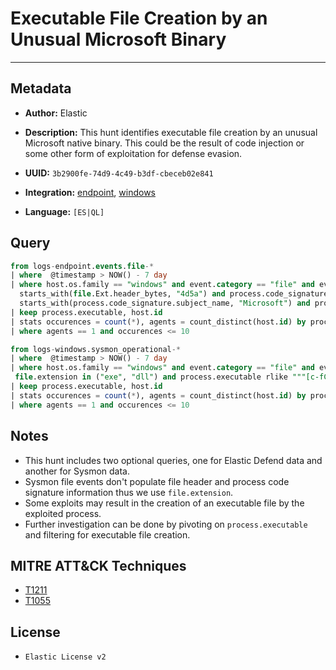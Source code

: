 # Executable File Creation by an Unusual Microsoft Binary

---

## Metadata

- **Author:** Elastic
- **Description:** This hunt identifies executable file creation by an unusual Microsoft native binary. This could be the result of
code injection or some other form of exploitation for defense evasion.

- **UUID:** `3b2900fe-74d9-4c49-b3df-cbeceb02e841`
- **Integration:** [endpoint](https://docs.elastic.co/integrations/endpoint), [windows](https://docs.elastic.co/integrations/windows)
- **Language:** `[ES|QL]`

## Query

```sql
from logs-endpoint.events.file-*
| where  @timestamp > NOW() - 7 day
| where host.os.family == "windows" and event.category == "file" and event.action == "creation" and
  starts_with(file.Ext.header_bytes, "4d5a") and process.code_signature.status == "trusted" and
  starts_with(process.code_signature.subject_name, "Microsoft") and process.executable rlike """[c-fC-F]:\\Windows\\(System32|SysWOW64)\\[a-zA-Z0-9_]+.exe"""
| keep process.executable, host.id
| stats occurences = count(*), agents = count_distinct(host.id) by process.executable
| where agents == 1 and occurences <= 10
```

```sql
from logs-windows.sysmon_operational-*
| where  @timestamp > NOW() - 7 day
| where host.os.family == "windows" and event.category == "file" and event.action == "FileCreate" and
 file.extension in ("exe", "dll") and process.executable rlike """[c-fC-F]:\\Windows\\(System32|SysWOW64)\\[a-zA-Z0-9_]+.exe"""
| keep process.executable, host.id
| stats occurences = count(*), agents = count_distinct(host.id) by process.executable
| where agents == 1 and occurences <= 10
```

## Notes

- This hunt includes two optional queries, one for Elastic Defend data and another for Sysmon data.
- Sysmon file events don't populate file header and process code signature information thus we use `file.extension`.
- Some exploits may result in the creation of an executable file by the exploited process.
- Further investigation can be done by pivoting on `process.executable` and filtering for executable file creation.
## MITRE ATT&CK Techniques

- [T1211](https://attack.mitre.org/techniques/T1211)
- [T1055](https://attack.mitre.org/techniques/T1055)

## License

- `Elastic License v2`
